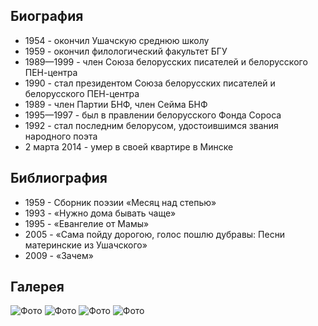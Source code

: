 ﻿---
name: Рыгор Иванович Бородулин 
yearsoflife:  24.02.1935 —  2.03.2014
birthplace:  Вересовка, Витебская область
description:  Белорусский поэт, эссеист, переводчик
src: https://upload.wikimedia.org/wikipedia/commons/thumb/7/77/Ryhor_Baradulin.jpg/274px-Ryhor_Baradulin.jpg
video: https://www.youtube.com/watch?v=WzJFsmUvTzI
---

## Биография
* 1954 - окончил Ушачскую среднюю школу 
* 1959 - окончил филологический факультет БГУ
* 1989—1999 - член Союза белорусских писателей и белорусского ПЕН-центра 
* 1990 -  стал президентом Союза белорусских писателей и белорусского ПЕН-центра
* 1989 - член Партии БНФ, член Сейма БНФ
* 1995—1997 - был в правлении белорусского Фонда Сороса
* 1992 - стал последним белорусом, удостоившимся звания народного поэта  
* 2 марта 2014 - умер в своей квартире в Минске 

## Библиография
* 1959 - Сборник поэзии «Месяц над степью»
* 1993 - «Нужно дома бывать чаще» 
* 1995 -  «Евангелие от Мамы» 
* 2005 - «Сама пойду дорогою, голос пошлю дубравы: Песни материнские из Ушачского» 
* 2009 - «Зачем» 


## Галерея
![Фото](https://knigism.online/covers/97/63/53391_200x300.jpg)
![Фото](https://www.rulit.me/data/programs/images/maladzik-nad-stepam_565773.jpg)
![Фото](https://lh3.googleusercontent.com/proxy/KFltSsHnhuRieQOkVN1DqHdCVX-R2qZpSb1erIdLhsSKo7SieNgj39nm5cPR1xQIF4a0to4HE8CN_mIT6lKSJDGONuvS7zoV7H-io7ZwAOdJbnU7yCSDHFFAMvc2ZQwHRcsPXJ-A2OlDs3fUUBBDepXwHqvsgA)
![Фото](https://www.rulit.me/data/programs/images/listy-u-helsinki_565774.jpg)




